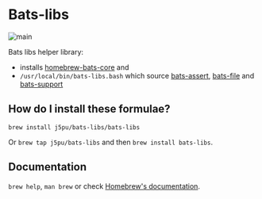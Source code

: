 # Bats-libs
![main](https://github.com/j5pu/homebrew-bats-libs/actions/workflows/main.yaml/badge.svg)

Bats libs helper library:

* installs [homebrew-bats-core](https://github.com/bats-core/homebrew-bats-core.git) and
* `/usr/local/bin/bats-libs.bash` which source 
[bats-assert](https://github.com/bats-core/bats-assert.git), 
[bats-file](https://github.com/bats-core/bats-file.git) and 
[bats-support](https://github.com/bats-core/bats-support.git)

## How do I install these formulae?

`brew install j5pu/bats-libs/bats-libs`

Or `brew tap j5pu/bats-libs` and then `brew install bats-libs`.

## Documentation

`brew help`, `man brew` or check [Homebrew's documentation](https://docs.brew.sh).
